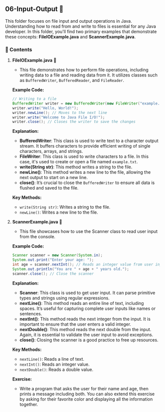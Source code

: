 ## **06-Input-Output 📁**

This folder focuses on file input and output operations in Java. Understanding how to read from and write to files is essential for any Java developer. In this folder, you'll find two primary examples that demonstrate these concepts: **FileIOExample.java** and **ScannerExample.java**.

### 📜 Contents

1. **FileIOExample.java** 📝
   - This file demonstrates how to perform file operations, including writing data to a file and reading data from it. It utilizes classes such as `BufferedWriter`, `BufferedReader`, and `FileReader`.

   **Example Code:**
   ```java
   // Writing to a file
   BufferedWriter writer = new BufferedWriter(new FileWriter("example.txt"));
   writer.write("Hello, World!");
   writer.newLine(); // Moves to the next line
   writer.write("Welcome to Java File I/O!");
   writer.close(); // Closes the writer to save the changes
   ```

   **Explanation:**
   - **BufferedWriter**: This class is used to write text to a character output stream. It buffers characters to provide efficient writing of single characters, arrays, and strings.
   - **FileWriter**: This class is used to write characters to a file. In this case, it's used to create or open a file named `example.txt`.
   - **write(String str)**: This method writes a string to the file.
   - **newLine()**: This method writes a new line to the file, allowing the next output to start on a new line.
   - **close()**: It’s crucial to close the `BufferedWriter` to ensure all data is flushed and saved to the file.

   **Key Methods:**
   - `write(String str)`: Writes a string to the file.
   - `newLine()`: Writes a new line to the file.

2. **ScannerExample.java** 📖
   - This file showcases how to use the Scanner class to read user input from the console.

   **Example Code:**
   ```java
   Scanner scanner = new Scanner(System.in);
   System.out.print("Enter your age: ");
   int age = scanner.nextInt(); // Reads an integer value from user input
   System.out.println("You are " + age + " years old.");
   scanner.close(); // Close the scanner
   ```

   **Explanation:**
   - **Scanner**: This class is used to get user input. It can parse primitive types and strings using regular expressions.
   - **nextLine()**: This method reads an entire line of text, including spaces. It’s useful for capturing complete user inputs like names or sentences.
   - **nextInt()**: This method reads the next integer from the input. It is important to ensure that the user enters a valid integer.
   - **nextDouble()**: This method reads the next double from the input. Again, it is essential to validate the user input to avoid exceptions.
   - **close()**: Closing the scanner is a good practice to free up resources.

   **Key Methods:**
   - `nextLine()`: Reads a line of text.
   - `nextInt()`: Reads an integer value.
   - `nextDouble()`: Reads a double value.

   **Exercise:**
   - Write a program that asks the user for their name and age, then prints a message including both. You can also extend this exercise by asking for their favorite color and displaying all the information together.

